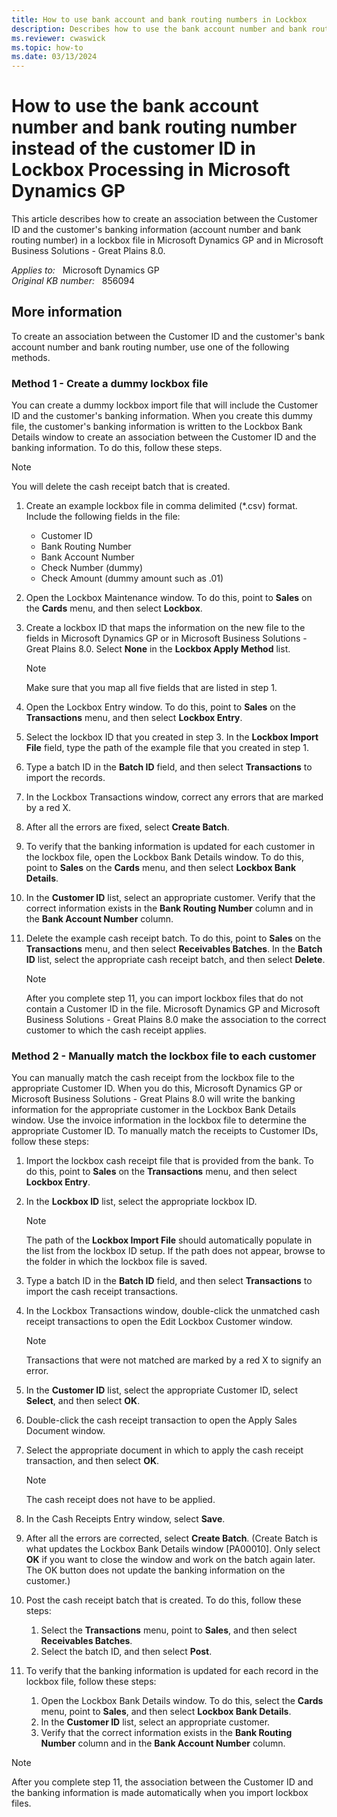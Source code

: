 ```yaml
---
title: How to use bank account and bank routing numbers in Lockbox
description: Describes how to use the bank account number and bank routing number instead of the customer ID in Lockbox Processing in Microsoft Dynamics GP.
ms.reviewer: cwaswick
ms.topic: how-to
ms.date: 03/13/2024
---
```

# How to use the bank account number and bank routing number instead of the customer ID in Lockbox Processing in Microsoft Dynamics GP

This article describes how to create an association between the Customer ID and the customer's banking information (account number and bank routing number) in a lockbox file in Microsoft Dynamics GP and in Microsoft Business Solutions - Great Plains 8.0.

_Applies to:_ &nbsp; Microsoft Dynamics GP  
_Original KB number:_ &nbsp; 856094

## More information

To create an association between the Customer ID and the customer's bank account number and bank routing number, use one of the following methods.

### Method 1 - Create a dummy lockbox file

You can create a dummy lockbox import file that will include the Customer ID and the customer's banking information. When you create this dummy file, the customer's banking information is written to the Lockbox Bank Details window to create an association between the Customer ID and the banking information. To do this, follow these steps.

> [!NOTE]
> You will delete the cash receipt batch that is created.

1. Create an example lockbox file in comma delimited (*.csv) format. Include the following fields in the file:
   - Customer ID
   - Bank Routing Number
   - Bank Account Number
   - Check Number (dummy)
   - Check Amount (dummy amount such as .01)
2. Open the Lockbox Maintenance window. To do this, point to **Sales** on the **Cards** menu, and then select **Lockbox**.
3. Create a lockbox ID that maps the information on the new file to the fields in Microsoft Dynamics GP or in Microsoft Business Solutions - Great Plains 8.0. Select **None** in the **Lockbox Apply Method** list.

    > [!NOTE]
    > Make sure that you map all five fields that are listed in step 1.

4. Open the Lockbox Entry window. To do this, point to **Sales** on the **Transactions** menu, and then select **Lockbox Entry**.
5. Select the lockbox ID that you created in step 3. In the **Lockbox Import File** field, type the path of the example file that you created in step 1.
6. Type a batch ID in the **Batch ID** field, and then select **Transactions** to import the records.
7. In the Lockbox Transactions window, correct any errors that are marked by a red X.
8. After all the errors are fixed, select **Create Batch**.
9. To verify that the banking information is updated for each customer in the lockbox file, open the Lockbox Bank Details window. To do this, point to **Sales** on the **Cards** menu, and then select **Lockbox Bank Details**.
10. In the **Customer ID** list, select an appropriate customer. Verify that the correct information exists in the **Bank Routing Number** column and in the **Bank Account Number** column.
11. Delete the example cash receipt batch. To do this, point to **Sales** on the **Transactions** menu, and then select **Receivables Batches**. In the **Batch ID** list, select the appropriate cash receipt batch, and then select **Delete**.

    > [!NOTE]
    > After you complete step 11, you can import lockbox files that do not contain a Customer ID in the file. Microsoft Dynamics GP and Microsoft Business Solutions - Great Plains 8.0 make the association to the correct customer to which the cash receipt applies.

### Method 2 - Manually match the lockbox file to each customer

You can manually match the cash receipt from the lockbox file to the appropriate Customer ID. When you do this, Microsoft Dynamics GP or Microsoft Business Solutions - Great Plains 8.0 will write the banking information for the appropriate customer in the Lockbox Bank Details window. Use the invoice information in the lockbox file to determine the appropriate Customer ID. To manually match the receipts to Customer IDs, follow these steps:

1. Import the lockbox cash receipt file that is provided from the bank. To do this, point to **Sales** on the **Transactions** menu, and then select **Lockbox Entry**.
2. In the **Lockbox ID** list, select the appropriate lockbox ID.

    > [!NOTE]
    > The path of the **Lockbox Import File** should automatically populate in the list from the lockbox ID setup. If the path does not appear, browse to the folder in which the lockbox file is saved.

3. Type a batch ID in the **Batch ID** field, and then select **Transactions** to import the cash receipt transactions.
4. In the Lockbox Transactions window, double-click the unmatched cash receipt transactions to open the Edit Lockbox Customer window.

    > [!NOTE]
    > Transactions that were not matched are marked by a red X to signify an error.

5. In the **Customer ID** list, select the appropriate Customer ID, select **Select**, and then select **OK**.
6. Double-click the cash receipt transaction to open the Apply Sales Document window.
7. Select the appropriate document in which to apply the cash receipt transaction, and then select **OK**.

    > [!NOTE]
    > The cash receipt does not have to be applied.

8. In the Cash Receipts Entry window, select **Save**.

9. After all the errors are corrected, select **Create Batch**. (Create Batch is what updates the Lockbox Bank Details window [PA00010]. Only select **OK** if you want to close the window and work on the batch again later. The OK button does not update the banking information on the customer.)

10. Post the cash receipt batch that is created. To do this, follow these steps:

    1. Select the **Transactions** menu, point to **Sales**, and then select **Receivables Batches**.
    2. Select the batch ID, and then select **Post**.

11. To verify that the banking information is updated for each record in the lockbox file, follow these steps:

    1. Open the Lockbox Bank Details window. To do this, select the **Cards** menu, point to **Sales**, and then select **Lockbox Bank Details**.
    2. In the **Customer ID** list, select an appropriate customer.
    3. Verify that the correct information exists in the **Bank Routing Number** column and in the **Bank Account Number** column.

> [!NOTE]
> After you complete step 11, the association between the Customer ID and the banking information is made automatically when you import lockbox files.
